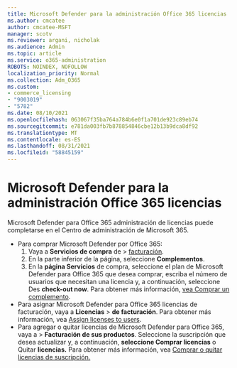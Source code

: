 ```yaml
---
title: Microsoft Defender para la administración Office 365 licencias
ms.author: cmcatee
author: cmcatee-MSFT
manager: scotv
ms.reviewer: argani, nicholak
ms.audience: Admin
ms.topic: article
ms.service: o365-administration
ROBOTS: NOINDEX, NOFOLLOW
localization_priority: Normal
ms.collection: Adm_O365
ms.custom:
- commerce_licensing
- "9003019"
- "5782"
ms.date: 08/10/2021
ms.openlocfilehash: 063067f35ba764a784b6e0f1a701de923c89eb74
ms.sourcegitcommit: e781da003fb7b878854846cbe12b13b9dca8df92
ms.translationtype: MT
ms.contentlocale: es-ES
ms.lasthandoff: 08/31/2021
ms.locfileid: "58845159"
---
```

# <a name="microsoft-defender-for-office-365-license-management"></a>Microsoft Defender para la administración Office 365 licencias

Microsoft Defender para Office 365 administración de licencias puede completarse en el Centro de administración de Microsoft 365.

- Para comprar Microsoft Defender por Office 365:
    1. Vaya a **Servicios de compra** de  >  [facturación](https://go.microsoft.com/fwlink/p/?linkid=868433).
    2. En la parte inferior de la página, seleccione **Complementos**.
    3. En la **página Servicios** de compra, seleccione el plan de Microsoft Defender para Office 365 que desea comprar, escriba el número de usuarios que necesitan una licencia y, a continuación, seleccione Des **check-out now**. Para obtener más información, [vea Comprar un complemento](https://docs.microsoft.com/microsoft-365/commerce/buy-or-edit-an-add-on).
- Para asignar Microsoft Defender para Office 365 licencias de facturación, vaya a **Licencias**  >  **de facturación**. Para obtener más información, vea [Assign licenses to users](https://docs.microsoft.com/microsoft-365/admin/manage/assign-licenses-to-users).
- Para agregar o quitar licencias de Microsoft Defender para Office 365, vaya a  >  **Facturación de sus productos**. Seleccione la suscripción que desea actualizar y, a continuación, **seleccione Comprar licencias** o Quitar **licencias.** Para obtener más información, vea [Comprar o quitar licencias de suscripción.](https://docs.microsoft.com/microsoft-365/commerce/licenses/buy-licenses)